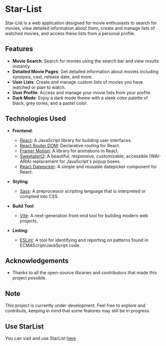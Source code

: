 # Star-List

Star-List is a web application designed for movie enthusiasts to search for movies, view detailed information about them, create and manage lists of watched movies, and access these lists from a personal profile.

## Features

- **Movie Search**: Search for movies using the search bar and view results instantly.
- **Detailed Movie Pages**: Get detailed information about movies including synopsis, cast, release date, and more.
- **User Lists**: Create and manage custom lists of movies you have watched or plan to watch.
- **User Profile**: Access and manage your movie lists from your profile.
- **Dark Mode**: Enjoy a dark mode theme with a sleek color palette of black, grey tones, and a pastel color.

## Technologies Used

- **Frontend**: 
  - [React](https://reactjs.org/): A JavaScript library for building user interfaces.
  - [React Router DOM](https://reactrouter.com/): Declarative routing for React.
  - [Framer Motion](https://www.framer.com/motion/): A library for animations in React.
  - [Sweetalert2](https://sweetalert2.github.io/): A beautiful, responsive, customizable, accessible (WAI-ARIA) replacement for JavaScript's popup boxes.
  - [React Datepicker](https://reactdatepicker.com/): A simple and reusable datepicker component for React.

- **Styling**: 
  - [Sass](https://sass-lang.com/): A preprocessor scripting language that is interpreted or compiled into CSS.

- **Build Tool**: 
  - [Vite](https://vitejs.dev/): A next-generation front-end tool for building modern web projects.

- **Linting**: 
  - [ESLint](https://eslint.org/): A tool for identifying and reporting on patterns found in ECMAScript/JavaScript code.

## Acknowledgements
 - Thanks to all the open-source libraries and contributors that made this project possible.

## Note
This project is currently under development. Feel free to explore and contribute, keeping in mind that some features may still be in progress.

## Use StarList
<p>You can visit and use StarList <a href="https://starlist-movies.netlify.app/">here</a></p> 
